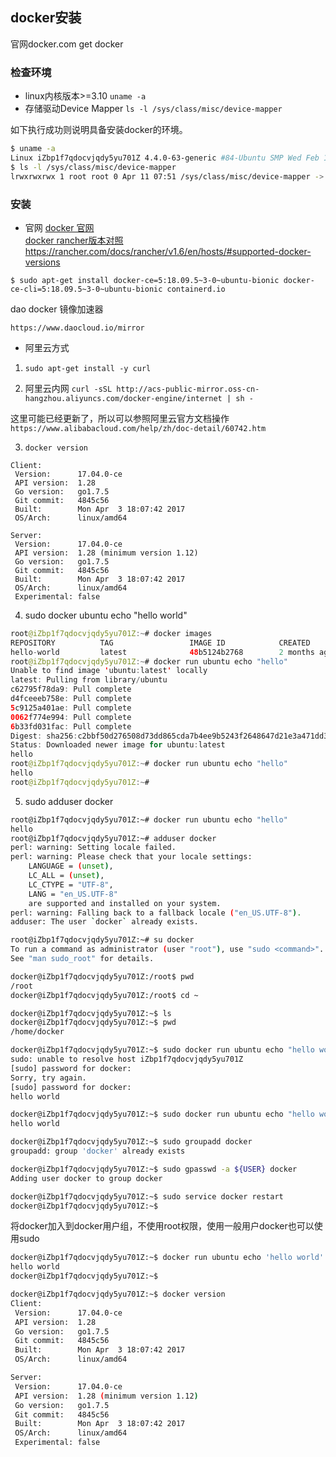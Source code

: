 ## docker安装
官网docker.com get docker

### 检查环境
- linux内核版本>=3.10
`uname -a`
- 存储驱动Device Mapper
`ls -l /sys/class/misc/device-mapper`

如下执行成功则说明具备安装docker的环境。
```sh
$ uname -a
Linux iZbp1f7qdocvjqdy5yu701Z 4.4.0-63-generic #84-Ubuntu SMP Wed Feb 1 17:20:32 UTC 2017 x86_64 x86_64 x86_64 GNU/Linux
$ ls -l /sys/class/misc/device-mapper
lrwxrwxrwx 1 root root 0 Apr 11 07:51 /sys/class/misc/device-mapper -> ../../devices/virtual/misc/device-mapper
```

### 安装
- 官网
[docker 官网](https://docs.docker.com/install/linux/docker-ce/ubuntu/)  
[docker rancher版本对照](https://rancher.com/docs/rancher/v1.6/zh/hosts/ )  
https://rancher.com/docs/rancher/v1.6/en/hosts/#supported-docker-versions

```
$ sudo apt-get install docker-ce=5:18.09.5~3-0~ubuntu-bionic docker-ce-cli=5:18.09.5~3-0~ubuntu-bionic containerd.io
```

dao docker 镜像加速器
```
https://www.daocloud.io/mirror
```

- 阿里云方式
1. `sudo apt-get install -y curl`

2. 阿里云内网 `curl -sSL http://acs-public-mirror.oss-cn-hangzhou.aliyuncs.com/docker-engine/internet | sh -`
 
 这里可能已经更新了，所以可以参照阿里云官方文档操作
 `https://www.alibabacloud.com/help/zh/doc-detail/60742.htm`


3. `docker version`
```
Client:
 Version:      17.04.0-ce
 API version:  1.28
 Go version:   go1.7.5
 Git commit:   4845c56
 Built:        Mon Apr  3 18:07:42 2017
 OS/Arch:      linux/amd64

Server:
 Version:      17.04.0-ce
 API version:  1.28 (minimum version 1.12)
 Go version:   go1.7.5
 Git commit:   4845c56
 Built:        Mon Apr  3 18:07:42 2017
 OS/Arch:      linux/amd64
 Experimental: false
```
4. sudo docker ubuntu echo "hello world"
```java
root@iZbp1f7qdocvjqdy5yu701Z:~# docker images
REPOSITORY          TAG                 IMAGE ID            CREATED             SIZE
hello-world         latest              48b5124b2768        2 months ago        1.84kB
root@iZbp1f7qdocvjqdy5yu701Z:~# docker run ubuntu echo "hello"
Unable to find image 'ubuntu:latest' locally
latest: Pulling from library/ubuntu
c62795f78da9: Pull complete
d4fceeeb758e: Pull complete
5c9125a401ae: Pull complete
0062f774e994: Pull complete
6b33fd031fac: Pull complete
Digest: sha256:c2bbf50d276508d73dd865cda7b4ee9b5243f2648647d21e3a471dd3cc4209a0
Status: Downloaded newer image for ubuntu:latest
hello
root@iZbp1f7qdocvjqdy5yu701Z:~# docker run ubuntu echo "hello"
hello
root@iZbp1f7qdocvjqdy5yu701Z:~#
```
5. sudo adduser docker 

```sh
root@iZbp1f7qdocvjqdy5yu701Z:~# docker run ubuntu echo "hello"
hello
root@iZbp1f7qdocvjqdy5yu701Z:~# adduser docker
perl: warning: Setting locale failed.
perl: warning: Please check that your locale settings:
	LANGUAGE = (unset),
	LC_ALL = (unset),
	LC_CTYPE = "UTF-8",
	LANG = "en_US.UTF-8"
    are supported and installed on your system.
perl: warning: Falling back to a fallback locale ("en_US.UTF-8").
adduser: The user `docker` already exists.

root@iZbp1f7qdocvjqdy5yu701Z:~# su docker
To run a command as administrator (user "root"), use "sudo <command>".
See "man sudo_root" for details.

docker@iZbp1f7qdocvjqdy5yu701Z:/root$ pwd
/root
docker@iZbp1f7qdocvjqdy5yu701Z:/root$ cd ~

docker@iZbp1f7qdocvjqdy5yu701Z:~$ ls
docker@iZbp1f7qdocvjqdy5yu701Z:~$ pwd
/home/docker


```
```sh
docker@iZbp1f7qdocvjqdy5yu701Z:~$ sudo docker run ubuntu echo "hello world"
sudo: unable to resolve host iZbp1f7qdocvjqdy5yu701Z
[sudo] password for docker:
Sorry, try again.
[sudo] password for docker:
hello world

docker@iZbp1f7qdocvjqdy5yu701Z:~$ sudo docker run ubuntu echo "hello world"
hello world

docker@iZbp1f7qdocvjqdy5yu701Z:~$ sudo groupadd docker
groupadd: group 'docker' already exists

docker@iZbp1f7qdocvjqdy5yu701Z:~$ sudo gpasswd -a ${USER} docker
Adding user docker to group docker

docker@iZbp1f7qdocvjqdy5yu701Z:~$ sudo service docker restart
docker@iZbp1f7qdocvjqdy5yu701Z:~$
```
将docker加入到docker用户组，不使用root权限，使用一般用户docker也可以使用sudo
```sh
docker@iZbp1f7qdocvjqdy5yu701Z:~$ docker run ubuntu echo 'hello world'
hello world
docker@iZbp1f7qdocvjqdy5yu701Z:~$

docker@iZbp1f7qdocvjqdy5yu701Z:~$ docker version
Client:
 Version:      17.04.0-ce
 API version:  1.28
 Go version:   go1.7.5
 Git commit:   4845c56
 Built:        Mon Apr  3 18:07:42 2017
 OS/Arch:      linux/amd64

Server:
 Version:      17.04.0-ce
 API version:  1.28 (minimum version 1.12)
 Go version:   go1.7.5
 Git commit:   4845c56
 Built:        Mon Apr  3 18:07:42 2017
 OS/Arch:      linux/amd64
 Experimental: false
```












